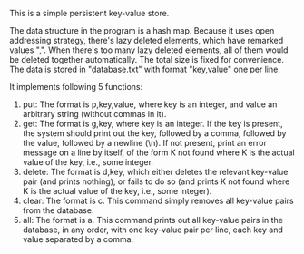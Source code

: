 This is a simple persistent key-value store.

The data structure in the program is a hash map. Because it uses open addressing strategy, there's lazy deleted elements, which have remarked values ",". When there's too many lazy deleted elements, all of them would be deleted together automatically. The total size is fixed for convenience. The data is stored in "database.txt" with format "key,value" one per line.

It implements following 5 functions:
1. put: The format is p,key,value, where key is an integer, and value an arbitrary string (without commas in it).
2. get: The format is g,key, where key is an integer. If the key is present, the system should print out the key, followed by a comma, followed by the value, followed by a newline (\n). If not present, print an error message on a line by itself, of the form K not found where K is the actual value of the key, i.e., some integer.
3. delete: The format is d,key, which either deletes the relevant key-value pair (and prints nothing), or fails to do so (and prints K not found where K is the actual value of the key, i.e., some integer).
4. clear: The format is c. This command simply removes all key-value pairs from the database.
5. all: The format is a. This command prints out all key-value pairs in the database, in any order, with one key-value pair per line, each key and value separated by a comma.

